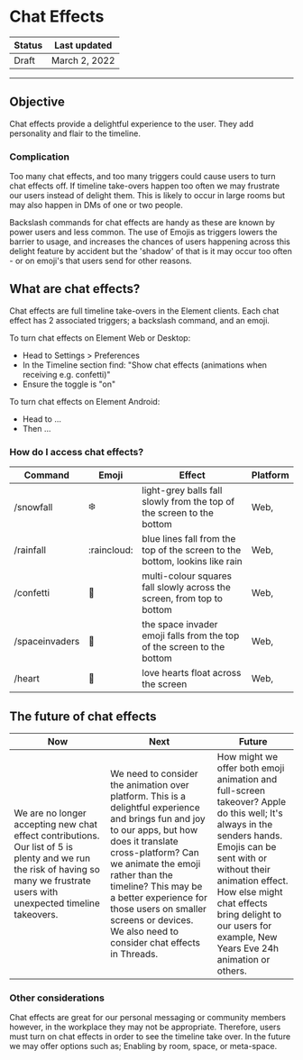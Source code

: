 # Chat Effects 

| Status | Last updated |
|--|--|
| Draft | March 2, 2022 |

<hr />

## Objective

Chat effects provide a delightful experience to the user. They add personality and flair to the timeline.

### Complication

Too many chat effects, and too many triggers could cause users to turn chat effects off. If timeline take-overs happen too often we may frustrate our users instead of delight them. This is likely to occur in large rooms but may also happen in DMs of one or two people.

Backslash commands for chat effects are handy as these are known by power users and less common. The use of Emojis as triggers lowers the barrier to usage, and increases the chances of users happening across this delight feature by accident but the 'shadow' of that is it may occur too often - or on emoji's that users send for other reasons. 

## What are chat effects?

Chat effects are full timeline take-overs in the Element clients. Each chat effect has 2 associated triggers; a backslash command, and an emoji.

To turn chat effects on Element Web or Desktop:
- Head to Settings > Preferences
- In the Timeline section find: "Show chat effects (animations when receiving e.g. confetti)"
- Ensure the toggle is "on"

To turn chat effects on Element Android:
- Head to ...
- Then ...

### How do I access chat effects?

| Command | Emoji | Effect | Platform
|---|---|---|---|
| /snowfall | :snowflake: | light-grey balls fall slowly from the top of the screen to the bottom | Web, 
| /rainfall | :raincloud: | blue lines fall from the top of the screen to the bottom, lookins like rain | Web, 
| /confetti | :tada: | multi-colour squares fall slowly across the screen, from top to bottom | Web, 
| /spaceinvaders | :space_invader: | the space invader emoji falls from the top of the screen to the bottom | Web, 
| /heart | :gift_heart: | love hearts float across the screen | Web, 

## The future of chat effects

| Now | Next | Future |
|--|--|--|
| We are no longer accepting new chat effect contributions. Our list of 5 is plenty and we run the risk of having so many we frustrate users with unexpected timeline takeovers. | We need to consider the animation over platform. This is a delightful experience and brings fun and joy to our apps, but how does it translate cross-platform? Can we animate the emoji rather than the timeline? This may be a better experience for those users on smaller screens or devices. <br /> We also need to consider chat effects in Threads. | How might we offer both emoji animation and full-screen takeover? Apple do this well; It's always in the senders hands. Emojis can be sent with or without their animation effect. <br /> How else might chat effects bring delight to our users for example, New Years Eve 24h animation or others. |

### Other considerations
Chat effects are great for our personal messaging or community members however, in the workplace they may not be appropriate. Therefore, users must turn on chat effects in order to see the timeline take over. In the future we may offer options such as; Enabling by room, space, or meta-space.
